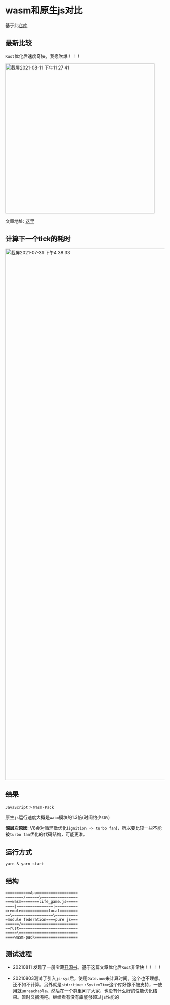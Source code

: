 # wasm和原生js对比

基于此[仓库](https://github.com/module-federation/module-federation-examples)

## 最新比较

`Rust`优化后速度奇快，我愿吹爆！！！

<img width="472" alt="截屏2021-08-11 下午11 27 41" src="https://user-images.githubusercontent.com/18475942/129058708-9b4696c7-100c-4ff6-88d3-1eb6c0e5d5f5.png">


文章地址: [这里](https://rustwasm.github.io/book/game-of-life/time-profiling.html)

## <del>计算下一个tick的耗时</del>

<img width="1675" alt="截屏2021-07-31 下午4 38 33" src="https://user-images.githubusercontent.com/18475942/127734312-988c9a50-7ef9-446f-970c-89d6c7156f78.png">

## <del>结果</del>

`JavaScript` > `Wasm-Pack`

原生`js`运行速度大概是`wasm`模块的1.3倍(时间约少`30%`)

**深层次原因**: V8会对循环做优化(`ignition -> turbo fan`)，所以要比较一些不能被`turbo fan`优化的代码结构，可能更准。

## 运行方式

`yarn & yarn start`

## 结构

```
===========App==================
========/======\================
===wasm========life_game.js=====
====|================|==========
=remote============local========
==\==================\==========
=module federation====pure js===
======/=========================
==rust==========================
=====\==========================
====wasm-pack===================
```

## 测试进程

- 20210811 发现了一册宝藏[开源书](https://rustwasm.github.io/book/introduction.html)。基于这篇文章优化后`Rust`非常快！！！！

- 20210803测试了引入`js-sys`后，使用`Date.now`来计算时间，这个也不理想。还不如不计算。另外就是`std::time::SystemTime`这个库好像不被支持，一使用就`unreachable`。然后在一个群里问了大家，也没有什么好的性能优化结果。暂时又搁浅吧。继续看有没有库能够超过`js`性能的
